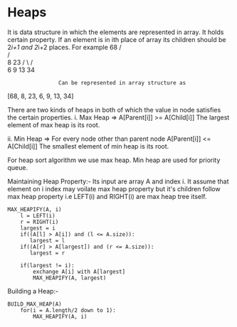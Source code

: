 # Heaps
It is data structure in which the elements are represented in array. It holds certain 
property. If an element is in ith place of array its children should be 2*i+1 and 2*i+2 
places. 
For example
                        68
                        /\
                       /  \
                      8    23
                     / \   /\
                    6   9 13 34

                    Can be represented in array structure as 
[68, 8, 23, 6, 9, 13, 34]

There are two kinds of heaps in both of which the value in node satisfies the certain properties. 
i. Max Heap => A[Parent[i]] >= A[Child[i]]
    The largest element of max heap is its root.

ii. Min Heap => For every node other than parent node A[Parent[i]] <= A[Child[i]]
    The smallest element of min heap is its root. 

For heap sort algorithm we use max heap. Min heap are used for priority queue.

Maintaining Heap Property:-
Its input are array A and index i. It assume that element on i index may voilate max heap property but it's children follow max heap property i.e LEFT(i) and RIGHT(i) are max heap
tree itself.

    MAX_HEAPIFY(A, i)
        l = LEFT(i)
        r = RIGHT(i)
        largest = i
        if((A[l] > A[i]) and (l <= A.size)):
           largest = l         
        if((A[r] > A[largest]) and (r <= A.size)):
           largest = r
        
        if(largest != i):        
            exchange A[i] with A[largest]
            MAX_HEAPIFY(A, largest)


Building a Heap:-
    
    BUILD_MAX_HEAP(A)
        for(i = A.length/2 down to 1):
            MAX_HEAPIFY(A, i)